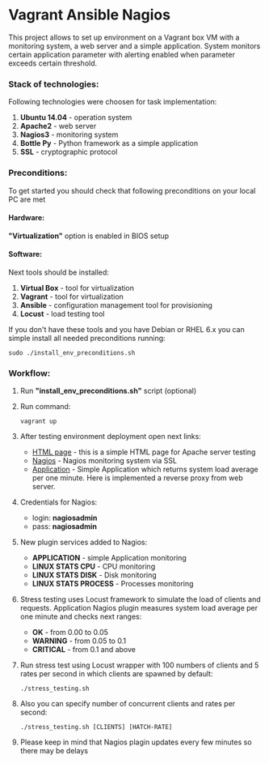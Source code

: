 # Vagrant Ansible Nagios #
This project allows to set up environment on a Vagrant box VM with a monitoring system, a web server and a simple application. System monitors certain application parameter with alerting enabled when parameter exceeds certain threshold.

### Stack of technologies: ###
Following technologies were choosen for task implementation:

1. **Ubuntu 14.04** - operation system
2. **Apache2** - web server
3. **Nagios3** - monitoring system
4. **Bottle Py** - Python framework as a simple application
5. **SSL** - cryptographic protocol

### Preconditions: ###
To get started you should check that following preconditions on your local PC are met

#### Hardware: ####
**"Virtualization"** option is enabled in BIOS setup

#### Software: ####
Next tools should be installed:

1. **Virtual Box** - tool for virtualization
2. **Vagrant** - tool for virtualization
3. **Ansible** - configuration management tool for provisioning
4. **Locust** - load testing tool

If you don't have these tools and you have Debian or RHEL 6.x you can simple install all needed preconditions running:

    sudo ./install_env_preconditions.sh

### Workflow: ###

1. Run **"install_env_preconditions.sh"** script (optional)

2. Run command:

    `vagrant up`

3. After testing environment deployment open next links:

    * [HTML page](http://localhost:3333 "HTML page") - this is a simple HTML page for Apache server testing
    * [Nagios](https://localhost:4444/nagios3/ "Nagios3") - Nagios monitoring system via SSL
    * [Application](https://localhost:4444/app/loadavg "Load avg app") - Simple Application which returns system load average per one minute. Here is implemented a reverse proxy from web server.

4. Credentials for Nagios:
    * login: **nagiosadmin**
    * pass: **nagiosadmin**

5. New plugin services added to Nagios:
    * **APPLICATION** - simple Application monitoring
    * **LINUX STATS CPU** - CPU monitoring
    * **LINUX STATS DISK** - Disk monitoring
    * **LINUX STATS PROCESS** - Processes monitoring

6. Stress testing uses Locust framework to simulate the load of clients and requests. Application Nagios plugin measures system load average per one minute and checks next ranges:
    * **OK** - from 0.00 to 0.05
    * **WARNING** - from 0.05 to 0.1
    * **CRITICAL** - from 0.1 and above

7. Run stress test using Locust wrapper with 100 numbers of clients and 5 rates per second in which clients are spawned by default:

    `./stress_testing.sh`
    

8. Also you can specify number of concurrent clients and rates per second:

    `./stress_testing.sh [CLIENTS] [HATCH-RATE]`

9. Please keep in mind that Nagios plagin updates every few minutes so there may be delays



